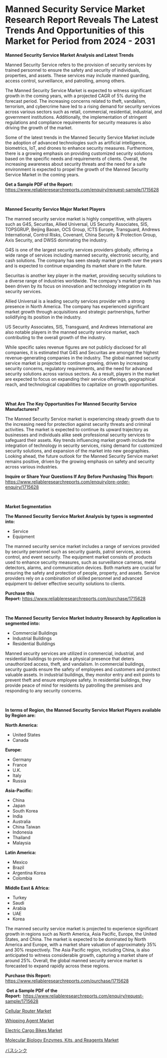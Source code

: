 <p><h1>Manned Security Service Market Research Report Reveals The Latest Trends And Opportunities of this Market for Period from 2024 - 2031</h1></p><p><strong>Manned Security Service Market Analysis and Latest Trends</strong></p>
<p><p>Manned Security Service refers to the provision of security services by trained personnel to ensure the safety and security of individuals, properties, and assets. These services may include manned guarding, access control, surveillance, and patrolling, among others.</p><p>The Manned Security Service Market is expected to witness significant growth in the coming years, with a projected CAGR of 5% during the forecast period. The increasing concerns related to theft, vandalism, terrorism, and cybercrime have led to a rising demand for security services across various sectors such as retail, commercial, residential, industrial, and government institutions. Additionally, the implementation of stringent regulations and compliance requirements for security measures is also driving the growth of the market.</p><p>Some of the latest trends in the Manned Security Service Market include the adoption of advanced technologies such as artificial intelligence, biometrics, IoT, and drones to enhance security measures. Furthermore, there is a growing emphasis on providing customized security solutions based on the specific needs and requirements of clients. Overall, the increasing awareness about security threats and the need for a safe environment is expected to propel the growth of the Manned Security Service Market in the coming years.</p></p>
<p><strong>Get a Sample PDF of the Report:&nbsp;</strong> <a href="https://www.reliableresearchreports.com/enquiry/request-sample/1715628">https://www.reliableresearchreports.com/enquiry/request-sample/1715628</a></p>
<p>&nbsp;</p>
<p><strong>Manned Security Service Major Market Players</strong></p>
<p><p>The manned security service market is highly competitive, with players such as G4S, Securitas, Allied Universal, US Security Associates, SIS, TOPSGRUP, Beijing Baoan, OCS Group, ICTS Europe, Transguard, Andrews International, Control Risks, Covenant, China Security & Protection Group, Axis Security, and DWSS dominating the industry.</p><p>G4S is one of the largest security services providers globally, offering a wide range of services including manned security, electronic security, and cash solutions. The company has seen steady market growth over the years and is expected to continue expanding its market share in the future.</p><p>Securitas is another key player in the market, providing security solutions to a diverse range of industries worldwide. The company's market growth has been driven by its focus on innovation and technology integration in its security services.</p><p>Allied Universal is a leading security services provider with a strong presence in North America. The company has experienced significant market growth through acquisitions and strategic partnerships, further solidifying its position in the industry.</p><p>US Security Associates, SIS, Transguard, and Andrews International are also notable players in the manned security service market, each contributing to the overall growth of the industry.</p><p>While specific sales revenue figures are not publicly disclosed for all companies, it is estimated that G4S and Securitas are amongst the highest revenue-generating companies in the industry. The global manned security service market is projected to continue growing, driven by increasing security concerns, regulatory requirements, and the need for advanced security solutions across various sectors. As a result, players in the market are expected to focus on expanding their service offerings, geographical reach, and technological capabilities to capitalize on growth opportunities.</p></p>
<p>&nbsp;</p>
<p><strong>What Are The Key Opportunities For Manned Security Service Manufacturers?</strong></p>
<p><p>The Manned Security Service market is experiencing steady growth due to the increasing need for protection against security threats and criminal activities. The market is expected to continue its upward trajectory as businesses and individuals alike seek professional security services to safeguard their assets. Key trends influencing market growth include the integration of technology in security services, rising demand for customized security solutions, and expansion of the market into new geographies. Looking ahead, the future outlook for the Manned Security Service market remains positive, driven by the growing emphasis on safety and security across various industries.</p></p>
<p><strong>Inquire or Share Your Questions If Any Before Purchasing This Report:</strong> <a href="https://www.reliableresearchreports.com/enquiry/pre-order-enquiry/1715628">https://www.reliableresearchreports.com/enquiry/pre-order-enquiry/1715628</a></p>
<p>&nbsp;</p>
<p><strong>Market Segmentation</strong></p>
<p><strong>The Manned Security Service Market Analysis by types is segmented into:</strong></p>
<p><ul><li>Service</li><li>Equipment</li></ul></p>
<p><p>The manned security service market includes a range of services provided by security personnel such as security guards, patrol services, access control, and event security. The equipment market consists of products used to enhance security measures, such as surveillance cameras, metal detectors, alarms, and communication devices. Both markets are crucial for ensuring the safety and protection of people, property, and assets. Service providers rely on a combination of skilled personnel and advanced equipment to deliver effective security solutions to clients.</p></p>
<p><strong>Purchase this Report:&nbsp;</strong><a href="https://www.reliableresearchreports.com/purchase/1715628">https://www.reliableresearchreports.com/purchase/1715628</a></p>
<p>&nbsp;</p>
<p><strong>The Manned Security Service Market Industry Research by Application is segmented into:</strong></p>
<p><ul><li>Commercial Buildings</li><li>Industrial Buildings</li><li>Residential Buildings</li></ul></p>
<p><p>Manned security services are utilized in commercial, industrial, and residential buildings to provide a physical presence that deters unauthorized access, theft, and vandalism. In commercial buildings, security guards ensure the safety of employees and customers and protect valuable assets. In industrial buildings, they monitor entry and exit points to prevent theft and ensure employee safety. In residential buildings, they provide peace of mind for residents by patrolling the premises and responding to any security concerns.</p></p>
<p>&nbsp;</p>
<p><strong>In terms of Region, the Manned Security Service Market Players available by Region are:</strong></p>
<p>
    <p> <strong> North America: </strong>
        <ul>
            <li>United States</li>
            <li>Canada</li>
        </ul>
        </p> 
    <p> <strong> Europe: </strong>
        <ul>
            <li>Germany</li>
            <li>France</li>
            <li>U.K.</li>
            <li>Italy</li>
            <li>Russia</li>
        </ul>
        </p> 
    <p> <strong> Asia-Pacific: </strong>
        <ul>
            <li>China</li>
            <li>Japan</li>
            <li>South Korea</li>
            <li>India</li>
            <li>Australia</li>
            <li>China Taiwan</li>
            <li>Indonesia</li>
            <li>Thailand</li>
            <li>Malaysia</li>
        </ul>
        </p> 
    <p> <strong> Latin America: </strong>
        <ul>
            <li>Mexico</li>
            <li>Brazil</li>
            <li>Argentina Korea</li>
            <li>Colombia</li>
        </ul>
        </p> 
    <p> <strong> Middle East & Africa: </strong>
        <ul>
            <li>Turkey</li>
            <li>Saudi</li>
            <li>Arabia</li>
            <li>UAE</li>
            <li>Korea</li>
        </ul>
    </p>
    </p>
<p><p>The manned security service market is projected to experience significant growth in regions such as North America, Asia Pacific, Europe, the United States, and China. The market is expected to be dominated by North America and Europe, with a market share valuation of approximately 35% and 30% respectively. The Asia Pacific region, including China, is also anticipated to witness considerable growth, capturing a market share of around 25%. Overall, the global manned security service market is forecasted to expand rapidly across these regions.</p></p>
<p><strong>Purchase this Report: </strong><a href="https://www.reliableresearchreports.com/purchase/1715628">https://www.reliableresearchreports.com/purchase/1715628</a></p>
<p>&nbsp;<strong>Get a Sample PDF of the Report:&nbsp;&nbsp;</strong><a href="https://www.reliableresearchreports.com/enquiry/request-sample/1715628">https://www.reliableresearchreports.com/enquiry/request-sample/1715628</a></p>
<p><strong></strong></p>
<p><p><a href="https://view.publitas.com/reportprime-1/global-cellular-router-market-size-and-market-trends-insights-and-projections-from-2024-to-2031/">Cellular Router Market</a></p><p><a href="https://github.com/angelajermaine/Market-Research-Report-List-2/blob/main/whipping-agent-market.md">Whipping Agent Market</a></p><p><a href="https://view.publitas.com/reportprime-1/electric-cargo-bikes-market-size-focuses-on-market-dynamics-in-depth-analysis-and-future-projections-of-its-market-forecasted-for-period-from-2024-to-2031/">Electric Cargo Bikes Market</a></p><p><a href="https://angry-finch-aaf.notion.site/Molecular-Biology-Enzymes-Kits-and-Reagents-Market-Size-Growth-and-Forecast-from-2024-2031-08179afac167454b8749d8946d27a57b">Molecular Biology Enzymes, Kits, and Reagents Market</a></p><p><a href="https://medium.com/@luispacocha/%E6%AC%A1%E3%81%AE%E6%96%87%E3%82%92%E6%97%A5%E6%9C%AC%E8%AA%9E%E3%81%AB%E7%BF%BB%E8%A8%B3%E3%81%97%E3%81%A6%E3%81%8F%E3%81%A0%E3%81%95%E3%81%84-%E6%B5%B4%E5%AE%A4%E3%82%B7%E3%83%B3%E3%82%AF%E5%B8%82%E5%A0%B4%E3%81%AE%E3%83%A1%E3%83%88%E3%83%AA%E3%82%AF%E3%82%B9%E3%81%AE%E8%A7%A3%E8%AA%AD-%E5%B8%82%E5%A0%B4%E3%82%B7%E3%82%A7%E3%82%A2-%E3%83%88%E3%83%AC%E3%83%B3%E3%83%89-%E6%88%90%E9%95%B7%E3%83%91%E3%82%BF%E3%83%BC%E3%83%B3-28d22d8c6701">バスシンク</a></p></p>